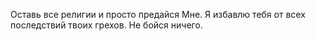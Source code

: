 Оставь все религии и просто предайся Мне. Я избавлю тебя от всех последствий твоих грехов. Не бойся ничего.